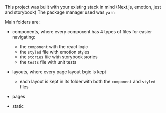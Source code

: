 This project was built with your existing stack in mind (Next.js, emotion, jest and storybook)
The package manager used was `yarn`

Main folders are:
- components, where every component has 4 types of files for easier navigating:
  - the `component` with the react logic
  - the `styled` file with emotion styles
  - the `stories` file with storybook stories
  - the `tests` file with unit tests

- layouts, where every page layout logic is kept
  - each layout is kept in its folder with both the `component` and `styled` files

- pages

- static
